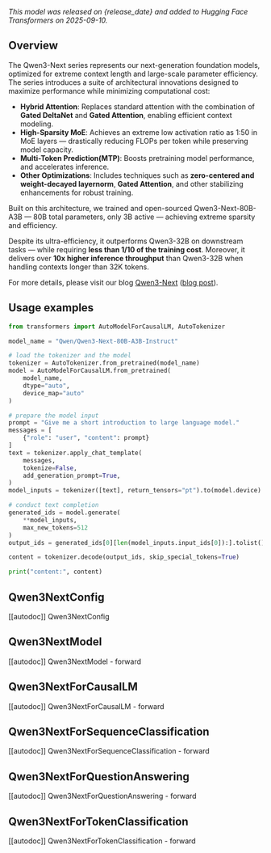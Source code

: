 <!--Copyright 2025 The Qwen team, Alibaba Group and the HuggingFace Inc. team. All rights reserved.

Licensed under the Apache License, Version 2.0 (the "License"); you may not use this file except in compliance with
the License. You may obtain a copy of the License at

http://www.apache.org/licenses/LICENSE-2.0

Unless required by applicable law or agreed to in writing, software distributed under the License is distributed on
an "AS IS" BASIS, WITHOUT WARRANTIES OR CONDITIONS OF ANY KIND, either express or implied. See the License for the
specific language governing permissions and limitations under the License.

⚠️ Note that this file is in Markdown but contain specific syntax for our doc-builder (similar to MDX) that may not be
rendered properly in your Markdown viewer.

-->
*This model was released on {release_date} and added to Hugging Face Transformers on 2025-09-10.*

## Overview

The Qwen3-Next series represents our next-generation foundation models, optimized for extreme context length and large-scale parameter efficiency.
The series introduces a suite of architectural innovations designed to maximize performance while minimizing computational cost:

- **Hybrid Attention**: Replaces standard attention with the combination of **Gated DeltaNet** and **Gated Attention**, enabling efficient context modeling.
- **High-Sparsity MoE**: Achieves an extreme low activation ratio as 1:50 in MoE layers — drastically reducing FLOPs per token while preserving model capacity.
- **Multi-Token Prediction(MTP)**: Boosts pretraining model performance, and accelerates inference.
- **Other Optimizations**: Includes techniques such as **zero-centered and weight-decayed layernorm**, **Gated Attention**, and other stabilizing enhancements for robust training.

Built on this architecture, we trained and open-sourced Qwen3-Next-80B-A3B — 80B total parameters, only 3B active — achieving extreme sparsity and efficiency.

Despite its ultra-efficiency, it outperforms Qwen3-32B on downstream tasks — while requiring **less than 1/10 of the training cost**.
Moreover, it delivers over **10x higher inference throughput** than Qwen3-32B when handling contexts longer than 32K tokens.

For more details, please visit our blog [Qwen3-Next](qwen3_next) ([blog post](https://qwenlm.github.io/blog/qwen3_next/)).
## Usage examples

```python
from transformers import AutoModelForCausalLM, AutoTokenizer

model_name = "Qwen/Qwen3-Next-80B-A3B-Instruct"

# load the tokenizer and the model
tokenizer = AutoTokenizer.from_pretrained(model_name)
model = AutoModelForCausalLM.from_pretrained(
    model_name,
    dtype="auto",
    device_map="auto"
)

# prepare the model input
prompt = "Give me a short introduction to large language model."
messages = [
    {"role": "user", "content": prompt}
]
text = tokenizer.apply_chat_template(
    messages,
    tokenize=False,
    add_generation_prompt=True,
)
model_inputs = tokenizer([text], return_tensors="pt").to(model.device)

# conduct text completion
generated_ids = model.generate(
    **model_inputs,
    max_new_tokens=512
)
output_ids = generated_ids[0][len(model_inputs.input_ids[0]):].tolist()

content = tokenizer.decode(output_ids, skip_special_tokens=True)

print("content:", content)
```

## Qwen3NextConfig

[[autodoc]] Qwen3NextConfig

## Qwen3NextModel

[[autodoc]] Qwen3NextModel
    - forward

## Qwen3NextForCausalLM

[[autodoc]] Qwen3NextForCausalLM
    - forward

## Qwen3NextForSequenceClassification

[[autodoc]] Qwen3NextForSequenceClassification
    - forward

## Qwen3NextForQuestionAnswering

[[autodoc]] Qwen3NextForQuestionAnswering
    - forward

## Qwen3NextForTokenClassification

[[autodoc]] Qwen3NextForTokenClassification
    - forward
